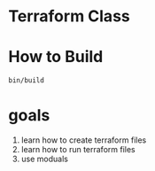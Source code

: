 # Terraform Class

# How to Build

```
bin/build
```

# goals

1) learn how to create terraform files
2) learn how to run terraform files
3) use moduals
